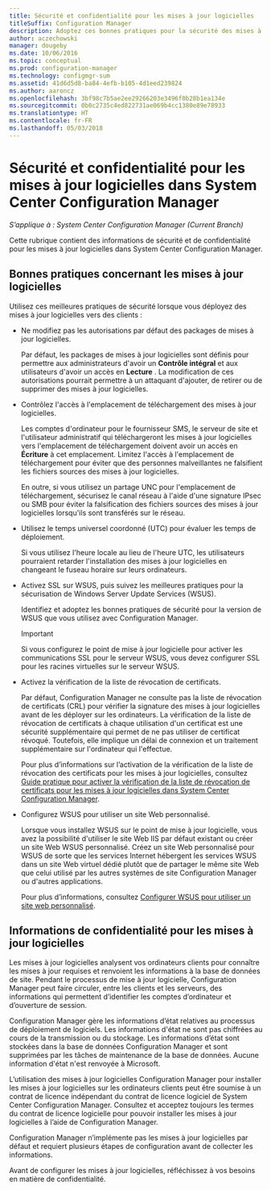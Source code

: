 ```yaml
---
title: Sécurité et confidentialité pour les mises à jour logicielles
titleSuffix: Configuration Manager
description: Adoptez ces bonnes pratiques pour la sécurité des mises à jour logicielles et découvrez comment Configuration Manager gère les informations de confidentialité.
author: aczechowski
manager: dougeby
ms.date: 10/06/2016
ms.topic: conceptual
ms.prod: configuration-manager
ms.technology: configmgr-sum
ms.assetid: 41d6d5d8-ba84-4efb-b105-4d1eed239824
ms.author: aaroncz
ms.openlocfilehash: 3bf98c7b5ae2ee29266203e3496f0b28b1ea134e
ms.sourcegitcommit: 0b0c2735c4ed822731ae069b4cc1380e89e78933
ms.translationtype: HT
ms.contentlocale: fr-FR
ms.lasthandoff: 05/03/2018
---
```

# <a name="security-and-privacy-for-software-updates-in-system-center-configuration-manager"></a>Sécurité et confidentialité pour les mises à jour logicielles dans System Center Configuration Manager

*S’applique à : System Center Configuration Manager (Current Branch)*

Cette rubrique contient des informations de sécurité et de confidentialité pour les mises à jour logicielles dans System Center Configuration Manager.  

##  <a name="BKMK_Security_HardwareInventory"></a> Bonnes pratiques concernant les mises à jour logicielles  
 Utilisez ces meilleures pratiques de sécurité lorsque vous déployez des mises à jour logicielles vers des clients :  

-   Ne modifiez pas les autorisations par défaut des packages de mises à jour logicielles.  

     Par défaut, les packages de mises à jour logicielles sont définis pour permettre aux administrateurs d'avoir un **Contrôle intégral** et aux utilisateurs d'avoir un accès en **Lecture** . La modification de ces autorisations pourrait permettre à un attaquant d'ajouter, de retirer ou de supprimer des mises à jour logicielles.  

-   Contrôlez l'accès à l'emplacement de téléchargement des mises à jour logicielles.  

     Les comptes d'ordinateur pour le fournisseur SMS, le serveur de site et l'utilisateur administratif qui téléchargeront les mises à jour logicielles vers l'emplacement de téléchargement doivent avoir un accès en **Écriture** à cet emplacement. Limitez l'accès à l'emplacement de téléchargement pour éviter que des personnes malveillantes ne falsifient les fichiers sources des mises à jour logicielles.  

     En outre, si vous utilisez un partage UNC pour l'emplacement de téléchargement, sécurisez le canal réseau à l'aide d'une signature IPsec ou SMB pour éviter la falsification des fichiers sources des mises à jour logicielles lorsqu'ils sont transférés sur le réseau.  

-   Utilisez le temps universel coordonné (UTC) pour évaluer les temps de déploiement.  

     Si vous utilisez l'heure locale au lieu de l'heure UTC, les utilisateurs pourraient retarder l'installation des mises à jour logicielles en changeant le fuseau horaire sur leurs ordinateurs.  

-   Activez SSL sur WSUS, puis suivez les meilleures pratiques pour la sécurisation de Windows Server Update Services (WSUS).  

     Identifiez et adoptez les bonnes pratiques de sécurité pour la version de WSUS que vous utilisez avec Configuration Manager.  

    > [!IMPORTANT]  
    >  Si vous configurez le point de mise à jour logicielle pour activer les communications SSL pour le serveur WSUS, vous devez configurer SSL pour les racines virtuelles sur le serveur WSUS.  

-   Activez la vérification de la liste de révocation de certificats.  

     Par défaut, Configuration Manager ne consulte pas la liste de révocation de certificats (CRL) pour vérifier la signature des mises à jour logicielles avant de les déployer sur les ordinateurs. La vérification de la liste de révocation de certificats à chaque utilisation d'un certificat est une sécurité supplémentaire qui permet de ne pas utiliser de certificat révoqué. Toutefois, elle implique un délai de connexion et un traitement supplémentaire sur l'ordinateur qui l'effectue.  

     Pour plus d’informations sur l’activation de la vérification de la liste de révocation des certificats pour les mises à jour logicielles, consultez [Guide pratique pour activer la vérification de la liste de révocation de certificats pour les mises à jour logicielles dans System Center Configuration Manager](../get-started/manage-settings-for-software-updates.md#crl-checking-for-software-updates).  

-   Configurez WSUS pour utiliser un site Web personnalisé.  

     Lorsque vous installez WSUS sur le point de mise à jour logicielle, vous avez la possibilité d'utiliser le site Web IIS par défaut existant ou créer un site Web WSUS personnalisé. Créez un site Web personnalisé pour WSUS de sorte que les services Internet hébergent les services WSUS dans un site Web virtuel dédié plutôt que de partager le même site Web que celui utilisé par les autres systèmes de site Configuration Manager ou d'autres applications.  

     Pour plus d’informations, consultez [Configurer WSUS pour utiliser un site web personnalisé](plan-for-software-updates.md#BKMK_CustomWebSite).  

##  <a name="BKMK_Privacy_HardwareInventory"></a> Informations de confidentialité pour les mises à jour logicielles  
 Les mises à jour logicielles analysent vos ordinateurs clients pour connaître les mises à jour requises et renvoient les informations à la base de données de site. Pendant le processus de mise à jour logicielle, Configuration Manager peut faire circuler, entre les clients et les serveurs, des informations qui permettent d’identifier les comptes d’ordinateur et d’ouverture de session.  

 Configuration Manager gère les informations d’état relatives au processus de déploiement de logiciels. Les informations d'état ne sont pas chiffrées au cours de la transmission ou du stockage. Les informations d’état sont stockées dans la base de données Configuration Manager et sont supprimées par les tâches de maintenance de la base de données. Aucune information d'état n'est renvoyée à Microsoft.  

 L’utilisation des mises à jour logicielles Configuration Manager pour installer les mises à jour logicielles sur les ordinateurs clients peut être soumise à un contrat de licence indépendant du contrat de licence logiciel de System Center Configuration Manager. Consultez et acceptez toujours les termes du contrat de licence logicielle pour pouvoir installer les mises à jour logicielles à l’aide de Configuration Manager.  

 Configuration Manager n’implémente pas les mises à jour logicielles par défaut et requiert plusieurs étapes de configuration avant de collecter les informations.  

 Avant de configurer les mises à jour logicielles, réfléchissez à vos besoins en matière de confidentialité.  
